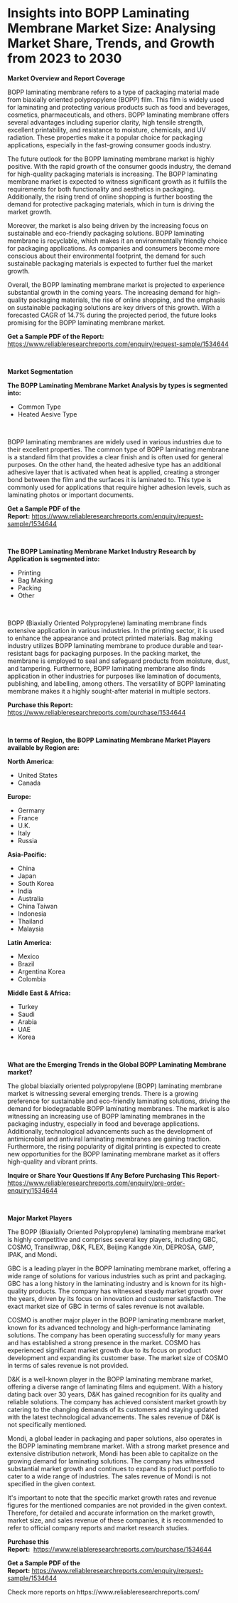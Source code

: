 <p><h1>Insights into BOPP Laminating Membrane Market Size: Analysing Market Share, Trends, and Growth from 2023 to 2030</h1></p><p><strong>Market Overview and Report Coverage</strong></p>
<p><p>BOPP laminating membrane refers to a type of packaging material made from biaxially oriented polypropylene (BOPP) film. This film is widely used for laminating and protecting various products such as food and beverages, cosmetics, pharmaceuticals, and others. BOPP laminating membrane offers several advantages including superior clarity, high tensile strength, excellent printability, and resistance to moisture, chemicals, and UV radiation. These properties make it a popular choice for packaging applications, especially in the fast-growing consumer goods industry.</p><p>The future outlook for the BOPP laminating membrane market is highly positive. With the rapid growth of the consumer goods industry, the demand for high-quality packaging materials is increasing. The BOPP laminating membrane market is expected to witness significant growth as it fulfills the requirements for both functionality and aesthetics in packaging. Additionally, the rising trend of online shopping is further boosting the demand for protective packaging materials, which in turn is driving the market growth.</p><p>Moreover, the market is also being driven by the increasing focus on sustainable and eco-friendly packaging solutions. BOPP laminating membrane is recyclable, which makes it an environmentally friendly choice for packaging applications. As companies and consumers become more conscious about their environmental footprint, the demand for such sustainable packaging materials is expected to further fuel the market growth.</p><p>Overall, the BOPP laminating membrane market is projected to experience substantial growth in the coming years. The increasing demand for high-quality packaging materials, the rise of online shopping, and the emphasis on sustainable packaging solutions are key drivers of this growth. With a forecasted CAGR of 14.7% during the projected period, the future looks promising for the BOPP laminating membrane market.</p></p>
<p><strong>Get a Sample PDF of the Report:</strong> <a href="https://www.reliableresearchreports.com/enquiry/request-sample/1534644">https://www.reliableresearchreports.com/enquiry/request-sample/1534644</a></p>
<p>&nbsp;</p>
<p><strong>Market Segmentation</strong></p>
<p><strong>The BOPP Laminating Membrane Market Analysis by types is segmented into:</strong></p>
<p><ul><li>Common Type</li><li>Heated Aesive Type</li></ul></p>
<p>&nbsp;</p>
<p><p>BOPP laminating membranes are widely used in various industries due to their excellent properties. The common type of BOPP laminating membrane is a standard film that provides a clear finish and is often used for general purposes. On the other hand, the heated adhesive type has an additional adhesive layer that is activated when heat is applied, creating a stronger bond between the film and the surfaces it is laminated to. This type is commonly used for applications that require higher adhesion levels, such as laminating photos or important documents.</p></p>
<p><strong>Get a Sample PDF of the Report:</strong>&nbsp;<a href="https://www.reliableresearchreports.com/enquiry/request-sample/1534644">https://www.reliableresearchreports.com/enquiry/request-sample/1534644</a></p>
<p>&nbsp;</p>
<p><strong>The BOPP Laminating Membrane Market Industry Research by Application is segmented into:</strong></p>
<p><ul><li>Printing</li><li>Bag Making</li><li>Packing</li><li>Other</li></ul></p>
<p>&nbsp;</p>
<p><p>BOPP (Biaxially Oriented Polypropylene) laminating membrane finds extensive application in various industries. In the printing sector, it is used to enhance the appearance and protect printed materials. Bag making industry utilizes BOPP laminating membrane to produce durable and tear-resistant bags for packaging purposes. In the packing market, the membrane is employed to seal and safeguard products from moisture, dust, and tampering. Furthermore, BOPP laminating membrane also finds application in other industries for purposes like lamination of documents, publishing, and labelling, among others. The versatility of BOPP laminating membrane makes it a highly sought-after material in multiple sectors.</p></p>
<p><strong>Purchase this Report:</strong>&nbsp; <a href="https://www.reliableresearchreports.com/purchase/1534644">https://www.reliableresearchreports.com/purchase/1534644</a></p>
<p>&nbsp;</p>
<p><strong>In terms of Region, the BOPP Laminating Membrane Market Players available by Region are:</strong></p>
<p>
    <p> <strong> North America: </strong>
        <ul>
            <li>United States</li>
            <li>Canada</li>
        </ul>
        </p> 
    <p> <strong> Europe: </strong>
        <ul>
            <li>Germany</li>
            <li>France</li>
            <li>U.K.</li>
            <li>Italy</li>
            <li>Russia</li>
        </ul>
        </p> 
    <p> <strong> Asia-Pacific: </strong>
        <ul>
            <li>China</li>
            <li>Japan</li>
            <li>South Korea</li>
            <li>India</li>
            <li>Australia</li>
            <li>China Taiwan</li>
            <li>Indonesia</li>
            <li>Thailand</li>
            <li>Malaysia</li>
        </ul>
        </p> 
    <p> <strong> Latin America: </strong>
        <ul>
            <li>Mexico</li>
            <li>Brazil</li>
            <li>Argentina Korea</li>
            <li>Colombia</li>
        </ul>
        </p> 
    <p> <strong> Middle East & Africa: </strong>
        <ul>
            <li>Turkey</li>
            <li>Saudi</li>
            <li>Arabia</li>
            <li>UAE</li>
            <li>Korea</li>
        </ul>
    </p>
    </p>
<p>&nbsp;</p>
<p><strong>What are the Emerging Trends in the Global BOPP Laminating Membrane market?</strong></p>
<p><p>The global biaxially oriented polypropylene (BOPP) laminating membrane market is witnessing several emerging trends. There is a growing preference for sustainable and eco-friendly laminating solutions, driving the demand for biodegradable BOPP laminating membranes. The market is also witnessing an increasing use of BOPP laminating membranes in the packaging industry, especially in food and beverage applications. Additionally, technological advancements such as the development of antimicrobial and antiviral laminating membranes are gaining traction. Furthermore, the rising popularity of digital printing is expected to create new opportunities for the BOPP laminating membrane market as it offers high-quality and vibrant prints.</p></p>
<p><strong>Inquire or Share Your Questions If Any Before Purchasing This Report</strong>- <a href="https://www.reliableresearchreports.com/enquiry/pre-order-enquiry/1534644">https://www.reliableresearchreports.com/enquiry/pre-order-enquiry/1534644</a></p>
<p>&nbsp;</p>
<p><strong>Major Market Players</strong></p>
<p><p>The BOPP (Biaxially Oriented Polypropylene) laminating membrane market is highly competitive and comprises several key players, including GBC, COSMO, Transilwrap, D&K, FLEX, Beijing Kangde Xin, DEPROSA, GMP, IPAK, and Mondi. </p><p>GBC is a leading player in the BOPP laminating membrane market, offering a wide range of solutions for various industries such as print and packaging. GBC has a long history in the laminating industry and is known for its high-quality products. The company has witnessed steady market growth over the years, driven by its focus on innovation and customer satisfaction. The exact market size of GBC in terms of sales revenue is not available.</p><p>COSMO is another major player in the BOPP laminating membrane market, known for its advanced technology and high-performance laminating solutions. The company has been operating successfully for many years and has established a strong presence in the market. COSMO has experienced significant market growth due to its focus on product development and expanding its customer base. The market size of COSMO in terms of sales revenue is not provided.</p><p>D&K is a well-known player in the BOPP laminating membrane market, offering a diverse range of laminating films and equipment. With a history dating back over 30 years, D&K has gained recognition for its quality and reliable solutions. The company has achieved consistent market growth by catering to the changing demands of its customers and staying updated with the latest technological advancements. The sales revenue of D&K is not specifically mentioned.</p><p>Mondi, a global leader in packaging and paper solutions, also operates in the BOPP laminating membrane market. With a strong market presence and extensive distribution network, Mondi has been able to capitalize on the growing demand for laminating solutions. The company has witnessed substantial market growth and continues to expand its product portfolio to cater to a wide range of industries. The sales revenue of Mondi is not specified in the given context.</p><p>It's important to note that the specific market growth rates and revenue figures for the mentioned companies are not provided in the given context. Therefore, for detailed and accurate information on the market growth, market size, and sales revenue of these companies, it is recommended to refer to official company reports and market research studies.</p></p>
<p><strong>Purchase this Report:</strong>&nbsp;&nbsp;<a href="https://www.reliableresearchreports.com/purchase/1534644">https://www.reliableresearchreports.com/purchase/1534644</a></p>
<p></p>
<p><strong>Get a Sample PDF of the Report:</strong>&nbsp;<a href="https://www.reliableresearchreports.com/enquiry/request-sample/1534644">https://www.reliableresearchreports.com/enquiry/request-sample/1534644</a></p>
<p>Check more reports on https://www.reliableresearchreports.com/</p>